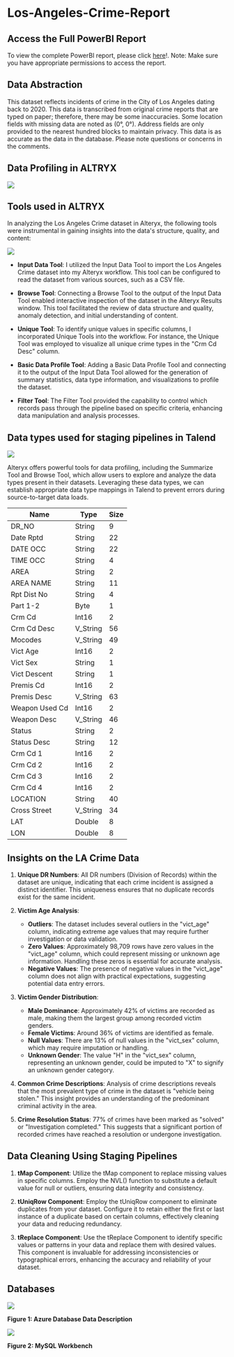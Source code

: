 # Los-Angeles-Crime-Report

## Access the Full PowerBI Report
To view the complete PowerBI report, please click [here](Final-Report.pdf)!.
Note: Make sure you have appropriate permissions to access the report.

## Data Abstraction
This dataset reflects incidents of crime in the City of Los Angeles dating back to 2020. This data is transcribed from original crime reports that are typed on paper; therefore, there may be some inaccuracies. Some location fields with missing data are noted as (0°, 0°). Address fields are only provided to the nearest hundred blocks to maintain privacy. This data is as accurate as the data in the database. Please note questions or concerns in the comments.

## Data Profiling in ALTRYX
![](Reports/DataProfiling.png)

## Tools used in ALTRYX
In analyzing the Los Angeles Crime dataset in Alteryx, the following tools were instrumental in gaining insights into the data's structure, quality, and content:

![](Reports/Altryx_workflow.png)
- **Input Data Tool**:
I utilized the Input Data Tool to import the Los Angeles Crime dataset into my Alteryx workflow. This tool can be configured to read the dataset from various sources, such as a CSV file.
   
- **Browse Tool**:
Connecting a Browse Tool to the output of the Input Data Tool enabled interactive inspection of the dataset in the Alteryx Results window. This tool facilitated the review of data structure and quality, anomaly detection, and initial understanding of content.         
- **Unique Tool**:
To identify unique values in specific columns, I incorporated Unique Tools into the workflow. For instance, the Unique Tool was employed to visualize all unique crime types in the "Crm Cd Desc" column.
- **Basic Data Profile Tool**:
Adding a Basic Data Profile Tool and connecting it to the output of the Input Data Tool allowed for the generation of summary statistics, data type information, and visualizations to profile the dataset.
- **Filter Tool**:
The Filter Tool provided the capability to control which records pass through the pipeline based on specific criteria, enhancing data manipulation and analysis processes.

## Data types used for staging pipelines in Talend

![](Reports/Talend_Pipeline.png)

Alteryx offers powerful tools for data profiling, including the Summarize Tool and Browse Tool, which allow users to explore and analyze the data types present in their datasets. Leveraging these data types, we can establish appropriate data type mappings in Talend to prevent errors during source-to-target data loads.

| Name         | Type     | Size |
|--------------|----------|------|
| DR_NO        | String   | 9    |
| Date Rptd    | String   | 22   |
| DATE OCC     | String   | 22   |
| TIME OCC     | String   | 4    |
| AREA         | String   | 2    |
| AREA NAME    | String   | 11   |
| Rpt Dist No  | String   | 4    |
| Part 1-2     | Byte     | 1    |
| Crm Cd       | Int16    | 2    |
| Crm Cd Desc  | V_String | 56   |
| Mocodes      | V_String | 49   |
| Vict Age     | Int16    | 2    |
| Vict Sex     | String   | 1    |
| Vict Descent | String   | 1    |
| Premis Cd    | Int16    | 2    |
| Premis Desc  | V_String | 63   |
| Weapon Used Cd | Int16  | 2    |
| Weapon Desc  | V_String | 46   |
| Status       | String   | 2    |
| Status Desc  | String   | 12   |
| Crm Cd 1     | Int16    | 2    |
| Crm Cd 2     | Int16    | 2    |
| Crm Cd 3     | Int16    | 2    |
| Crm Cd 4     | Int16    | 2    |
| LOCATION     | String   | 40   |
| Cross Street | V_String | 34   |
| LAT          | Double   | 8    |
| LON          | Double   | 8    |

## Insights on the LA Crime Data

1. **Unique DR Numbers**: All DR numbers (Division of Records) within the dataset are unique, indicating that each crime incident is assigned a distinct identifier. This uniqueness ensures that no duplicate records exist for the same incident.

2. **Victim Age Analysis**:
   - **Outliers**: The dataset includes several outliers in the "vict_age" column, indicating extreme age values that may require further investigation or data validation.
   - **Zero Values**: Approximately 98,709 rows have zero values in the "vict_age" column, which could represent missing or unknown age information. Handling these zeros is essential for accurate analysis.
   - **Negative Values**: The presence of negative values in the "vict_age" column does not align with practical expectations, suggesting potential data entry errors.

3. **Victim Gender Distribution**:
   - **Male Dominance**: Approximately 42% of victims are recorded as male, making them the largest group among recorded victim genders.
   - **Female Victims**: Around 36% of victims are identified as female.
   - **Null Values**: There are 13% of null values in the "vict_sex" column, which may require imputation or handling.
   - **Unknown Gender**: The value "H" in the "vict_sex" column, representing an unknown gender, could be imputed to "X" to signify an unknown gender category.

4. **Common Crime Descriptions**: Analysis of crime descriptions reveals that the most prevalent type of crime in the dataset is "vehicle being stolen." This insight provides an understanding of the predominant criminal activity in the area.

5. **Crime Resolution Status**: 77% of crimes have been marked as "solved" or "Investigation completed." This suggests that a significant portion of recorded crimes have reached a resolution or undergone investigation.
       
## Data Cleaning Using Staging Pipelines

1. **tMap Component**: Utilize the tMap component to replace missing values in specific columns. Employ the NVL() function to substitute a default value for null or outliers, ensuring data integrity and consistency.

2. **tUniqRow Component**: Employ the tUniqRow component to eliminate duplicates from your dataset. Configure it to retain either the first or last instance of a duplicate based on certain columns, effectively cleaning your data and reducing redundancy.

3. **tReplace Component**: Use the tReplace Component to identify specific values or patterns in your data and replace them with desired values. This component is invaluable for addressing inconsistencies or typographical errors, enhancing the accuracy and reliability of your dataset.

## Databases
![](Reports/Azuredatabase.png)

**Figure 1: Azure Database Data Description**

![](Reports/MySql_workbench.png)

**Figure 2: MySQL Workbench**